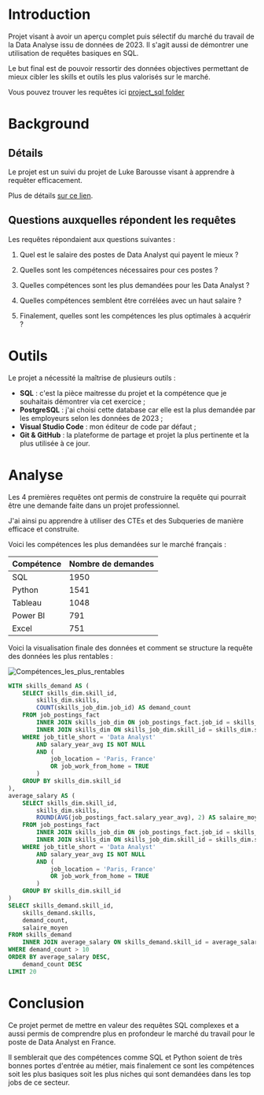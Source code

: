 # Introduction

Projet visant à avoir un aperçu complet puis sélectif du marché du travail de la Data Analyse issu de données de 2023. Il s'agit aussi de démontrer une utilisation de requêtes basiques en SQL.

Le but final est de pouvoir ressortir des données objectives permettant de mieux cibler les skills et outils les plus valorisés sur le marché.

Vous pouvez trouver les requêtes ici [project_sql folder](/project_sql/)

# Background

## Détails

Le projet est un suivi du projet de Luke Barousse visant à apprendre à requêter efficacement.

Plus de détails [sur ce lien](https://youtu.be/7mz73uXD9DA).

## Questions auxquelles répondent les requêtes

Les requêtes répondaient aux questions suivantes :

1. Quel est le salaire des postes de Data Analyst qui payent le mieux ?

2. Quelles sont les compétences nécessaires pour ces postes ?

3. Quelles compétences sont les plus demandées pour les Data Analyst ?

4. Quelles compétences semblent être corrélées avec un haut salaire ?

5. Finalement, quelles sont les compétences les plus optimales à acquérir ?

# Outils

Le projet a nécessité la maîtrise de plusieurs outils :

- **SQL** : c'est la pièce maitresse du projet et la compétence que je souhaitais démontrer via cet exercice ;
- **PostgreSQL** : j'ai choisi cette database car elle est la plus demandée par les employeurs selon les données de 2023 ;
- **Visual Studio Code** : mon éditeur de code par défaut ;
- **Git & GitHub** : la plateforme de partage et projet la plus pertinente et la plus utilisée à ce jour.

# Analyse

Les 4 premières requêtes ont permis de construire la requête qui pourrait être une demande faite dans un projet professionnel.

J'ai ainsi pu apprendre à utiliser des CTEs et des Subqueries de manière efficace et construite.

Voici les compétences les plus demandées sur le marché français :

| Compétence | Nombre de demandes |
| ---------- | ------------------ |
| SQL        | 1950               |
| Python     | 1541               |
| Tableau    | 1048               |
| Power BI   | 791                |
| Excel      | 751                |

Voici la visualisation finale des données et comment se structure la requête des données les plus rentables :

![Compétences_les_plus_rentables](Assets\Compétences_les_plus_rentables.png)

```sql
WITH skills_demand AS (
    SELECT skills_dim.skill_id,
        skills_dim.skills,
        COUNT(skills_job_dim.job_id) AS demand_count
    FROM job_postings_fact
        INNER JOIN skills_job_dim ON job_postings_fact.job_id = skills_job_dim.job_id
        INNER JOIN skills_dim ON skills_job_dim.skill_id = skills_dim.skill_id
    WHERE job_title_short = 'Data Analyst'
        AND salary_year_avg IS NOT NULL
        AND (
            job_location = 'Paris, France'
            OR job_work_from_home = TRUE
        )
    GROUP BY skills_dim.skill_id
),
average_salary AS (
    SELECT skills_dim.skill_id,
        skills_dim.skills,
        ROUND(AVG(job_postings_fact.salary_year_avg), 2) AS salaire_moyen
    FROM job_postings_fact
        INNER JOIN skills_job_dim ON job_postings_fact.job_id = skills_job_dim.job_id
        INNER JOIN skills_dim ON skills_job_dim.skill_id = skills_dim.skill_id
    WHERE job_title_short = 'Data Analyst'
        AND salary_year_avg IS NOT NULL
        AND (
            job_location = 'Paris, France'
            OR job_work_from_home = TRUE
        )
    GROUP BY skills_dim.skill_id
)
SELECT skills_demand.skill_id,
    skills_demand.skills,
    demand_count,
    salaire_moyen
FROM skills_demand
    INNER JOIN average_salary ON skills_demand.skill_id = average_salary.skill_id
WHERE demand_count > 10
ORDER BY average_salary DESC,
    demand_count DESC
LIMIT 20
```

# Conclusion

Ce projet permet de mettre en valeur des requêtes SQL complexes et a aussi permis de comprendre plus en profondeur le marché du travail pour le poste de Data Analyst en France.

Il semblerait que des compétences comme SQL et Python soient de très bonnes portes d'entrée au métier, mais finalement ce sont les compétences soit les plus basiques soit les plus niches qui sont demandées dans les top jobs de ce secteur.
